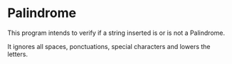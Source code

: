 # Palindrome
This program intends to verify if a string inserted is or is not a Palindrome.

It ignores all spaces, ponctuations, special characters and lowers the letters.
